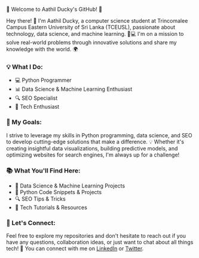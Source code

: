 🚀 Welcome to Aathil Ducky's GitHub! 🌟

Hey there! 👋 I'm Aathil Ducky, a computer science student at Trincomalee Campus Eastern University of Sri Lanka (TCEUSL), passionate about technology, data science, and machine learning. 🤖💻 I'm on a mission to solve real-world problems through innovative solutions and share my knowledge with the world. 🌍

### 💡 What I Do:

- 💻 Python Programmer
- 📊 Data Science & Machine Learning Enthusiast
- 🔍 SEO Specialist
- 🚀 Tech Enthusiast

### 🌟 My Goals:

I strive to leverage my skills in Python programming, data science, and SEO to develop cutting-edge solutions that make a difference. 💡 Whether it's creating insightful data visualizations, building predictive models, and optimizing websites for search engines, I'm always up for a challenge!

### 📚 What You'll Find Here:

- 🧠 Data Science & Machine Learning Projects
- 🐍 Python Code Snippets & Projects
- 🔍 SEO Tips & Tricks
- 🚀 Tech Tutorials & Resources

### 🚀 Let's Connect:

Feel free to explore my repositories and don't hesitate to reach out if you have any questions, collaboration ideas, or just want to chat about all things tech! 🌟 You can connect with me on [LinkedIn](https://www.linkedin.com/in/aathil-ducky-95b12a218) or [Twitter](https://twitter.com/AathilDucky).
